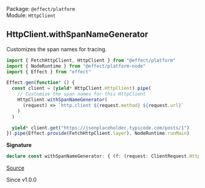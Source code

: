 Package: `@effect/platform`<br />
Module: `HttpClient`<br />

## HttpClient.withSpanNameGenerator

Customizes the span names for tracing.

```ts
import { FetchHttpClient, HttpClient } from "@effect/platform"
import { NodeRuntime } from "@effect/platform-node"
import { Effect } from "effect"

Effect.gen(function* () {
  const client = (yield* HttpClient.HttpClient).pipe(
    // Customize the span names for this HttpClient
    HttpClient.withSpanNameGenerator(
      (request) => `http.client ${request.method} ${request.url}`
    )
  )

  yield* client.get("https://jsonplaceholder.typicode.com/posts/1")
}).pipe(Effect.provide(FetchHttpClient.layer), NodeRuntime.runMain)
```

**Signature**

```ts
declare const withSpanNameGenerator: { (f: (request: ClientRequest.HttpClientRequest) => string): <E, R>(self: HttpClient.With<E, R>) => HttpClient.With<E, R>; <E, R>(self: HttpClient.With<E, R>, f: (request: ClientRequest.HttpClientRequest) => string): HttpClient.With<E, R>; }
```

[Source](https://github.com/Effect-TS/effect/tree/main/packages/platform/src/HttpClient.ts#L699)

Since v1.0.0